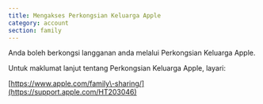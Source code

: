 ```yaml
---
title: Mengakses Perkongsian Keluarga Apple  
category: account
section: family
---
```

Anda boleh berkongsi langganan anda melalui Perkongsian Keluarga Apple.


 


Untuk maklumat lanjut tentang Perkongsian Keluarga Apple, layari:


[https://www.apple.com/family\-sharing/](https://support.apple.com/HT203046)